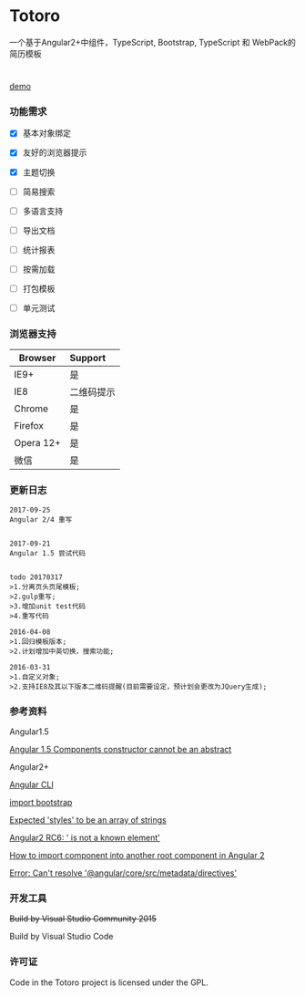 # Totoro
一个基于Angular2+中组件，TypeScript, Bootstrap, TypeScript 和 WebPack的简历模板
#
[demo](http://resume.99diary.com)

### 功能需求

- [x] 基本对象绑定

- [x] 友好的浏览器提示

- [x] 主题切换

- [ ] 简易搜索

- [ ] 多语言支持

- [ ] 导出文档

- [ ] 统计报表

- [ ] 按需加载

- [ ] 打包模板

- [ ] 单元测试

### 浏览器支持

| Browser | Support
| ---- |:-----
| IE9+ | 是
| IE8 | 二维码提示
| Chrome | 是
| Firefox | 是
| Opera 12+ | 是 
| 微信 | 是

### 更新日志

```text
2017-09-25
Angular 2/4 重写


2017-09-21
Angular 1.5 尝试代码


todo 20170317
>1.分离页头页尾模板;
>2.gulp重写;
>3.增加unit test代码
>4.重写代码
```

```text
2016-04-08
>1.回归模板版本;
>2.计划增加中英切换，搜索功能;
```

```text
2016-03-31
>1.自定义对象;
>2.支持IE8及其以下版本二维码提醒(目前需要设定，预计划会更改为JQuery生成);
```

### 参考资料

Angular1.5

[Angular 1.5 Components constructor cannot be an abstract](https://github.com/DefinitelyTyped/DefinitelyTyped/issues/11541)


Angular2+

[Angular CLI](https://github.com/angular/angular-cli)

[import bootstrap](https://github.com/AngularClass/angular-starter/issues/696)

[Expected 'styles' to be an array of strings](https://github.com/angular/angular-cli/issues/7245)

[Angular2 RC6: '<component> is not a known element'](https://stackoverflow.com/questions/39333739/angular2-rc6-component-is-not-a-known-element)

[How to import component into another root component in Angular 2](https://stackoverflow.com/questions/39410417/how-to-import-component-into-another-root-component-in-angular-2)


[Error: Can't resolve '@angular/core/src/metadata/directives'](https://github.com/angular/angular/issues/15679)


### 开发工具

~~Build by Visual Studio Community 2015~~

Build by Visual Studio Code

### 许可证

Code in the Totoro project is licensed under the GPL.
